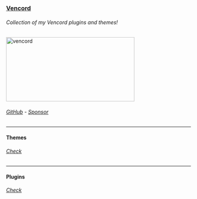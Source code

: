 ### [Vencord](https://github.com/SL4F/vencord)
###### Collection of my Vencord plugins and themes!
<p align="left"> 
  <a href="https://github.com/SL4F/vencord" target="_blank"><img src="https://cdn.discordapp.com/icons/1015060230222131221/f0204a918c6c9c9a43195997e97d8adf.webp" alt="vencord" width="350" height="175"/></a>
</p>

###### [GitHub](https://github.com/sl4f/vencord) - [Sponsor](https://github.com/sponsors/SL4F)
___
#### Themes
###### [Check](https://github.com/SL4F/vencord/tree/main/themes)
___
#### Plugins
###### [Check](https://github.com/SL4F/vencord/tree/main/plugins)


